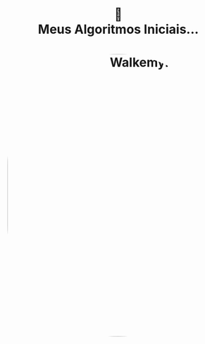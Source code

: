 <h1 align="center">
📄<br> Meus Algoritmos Iniciais... 
</h1>

<h1 align="center">
 <img align="center" alt="Walkemyr-pic" height="640" style="border-radius:640px;" 
 src="https://cdn.discordapp.com/attachments/712667373060227102/1014949367515467826/Sem_Titulo-1.png">

